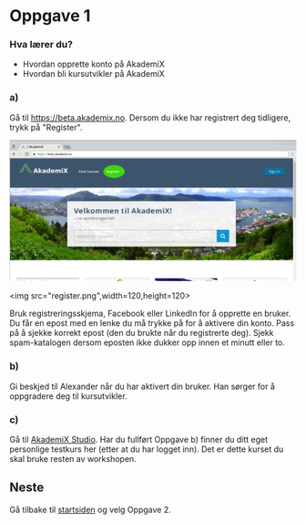 # Oppgave 1

### Hva lærer du?
* Hvordan opprette konto på AkademiX
* Hvordan bli kursutvikler på AkademiX


### a)
Gå til https://beta.akademix.no. Dersom du ikke har registrert deg tidligere, trykk på "Register". 

![Registrer deg](register.png)

<img src="register.png",width=120,height=120>

Bruk registreringsskjema, Facebook eller LinkedIn for å opprette en bruker. Du får en epost med en lenke du må trykke på for å aktivere din konto. Pass på å sjekke korrekt epost (den du brukte når du registrerte deg). Sjekk spam-katalogen dersom eposten ikke dukker opp innen et minutt eller to.

### b)
Gi beskjed til Alexander når du har aktivert din bruker. Han sørger for å oppgradere deg til kursutvikler.

### c)

Gå til [AkademiX Studio](https://beta.akademix.no:18010). Har du fullført Oppgave b) finner du ditt eget personlige testkurs her (etter at du har logget inn). Det er dette kurset du skal bruke resten av workshopen. 




## Neste
Gå tilbake til [startsiden](../README.md#oppgaver) og velg Oppgave 2.
